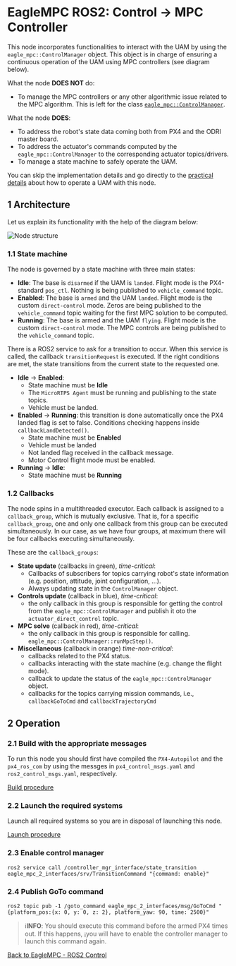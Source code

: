 # EagleMPC ROS2: Control -> MPC Controller
This node incorporates functionalities to interact with the UAM by using the `eagle_mpc::ControlManager` object. This object is in charge of ensuring a continuous operation of the UAM using MPC controllers (see diagram below).

What the node **DOES NOT** do:
- To manage the MPC controllers or any other algorithmic issue related to the MPC algorithm. This is left for the class [`eagle_mpc::ControlManager`](https://github.com/PepMS/eagle_mpc_devs/blob/ball_interception/src/controller-manager.cpp).

What the node **DOES**:
- To address the robot's state data coming both from PX4 and the ODRI master board.
- To address the actuator's commands computed by the `eagle_mpc::ControlManager` to the corresponding actuator topics/drivers.
- To manage a state machine to safely operate the UAM.

You can skip the implementation details and go directly to the [practical details](#operation) about how to operate a UAM with this node.

## 1 Architecture

Let us explain its functionality with the help of the diagram below:

<img src="../img/ctrl_mgr_interface.png" alt="Node structure" align="center"/>

### 1.1 State machine

The node is governed by a state machine with three main states:

- **Idle**: The base is `disarmed` if the UAM is `landed`. Flight mode is the PX4-standard `pos_ctl`. Nothing is being published to `vehicle_command` topic.
- **Enabled**: The base is `armed` and the UAM `landed`. Flight mode is the custom `direct-control` mode. Zeros are being published to the `vehicle_command` topic waiting for the first MPC solution to be computed.
- **Running**: The base is armed and the UAM `flying`. Flight mode is the custom `direct-control` mode. The MPC controls are being published to the `vehicle_command` topic.

There is a ROS2 service to ask for a transition to occur. When this service is called, the callback `transitionRequest` is executed. If the right conditions are met, the state transitions from the current state to the requested one. 

- **Idle** &#8594; **Enabled**:
  - State machine must be **Idle**
  - The `MicroRTPS Agent` must be running and publishing to the state topics.
  - Vehicle must be landed.
- **Enabled** &#8594; **Running**: this transition is done automatically once the PX4 landed flag is set to false. Conditions checking happens inside `callbackLandDetected()`.
  - State machine must be **Enabled**
  - Vehicle must be landed
  - Not landed flag received in the callback message.
  - Motor Control flight mode must be enabled.
- **Running** &#8594; **Idle**:
  - State machine must be **Running**

### 1.2 Callbacks
The node spins in a multithreaded executor. Each callback is assigned to a `callback_group`, which is mutually exclusive. That is, for a specific `callback_group`, one and only one callback from this group can be executed simultaneously. In our case, as we have four groups, at maximum there will be four callbacks executing simultaneously.

These are the `callback_groups`:
- **State update** (callbacks in green), *time-critical*: 
  - Callbacks of subscribers for topics carrying robot's state information (e.g. position, attitude, joint configuration, ...).
  - Always updating state in the `ControlManager` object.
- **Controls update** (callback in blue), *time-critical*: 
  - the only callback in this group is responsible for getting the control from the `eagle_mpc::ControlManager` and publish it oto the  `actuator_direct_control` topic.
- **MPC solve** (callback in red), *time-critical*: 
  - the only callback in this group is responsible for calling. `eagle_mpc::ControlManager::runMpcStep()`.
- **Miscellaneous** (callback in orange) *time-non-critical*:
  - callbacks related to the PX4 status.
  - callbacks interacting with the state machine (e.g. change the flight mode).
  - callback to update the status of the `eagle_mpc::ControlManager` object.
  - callbacks for the topics carrying mission commands, i.e., `callbackGoToCmd` and `callbackTrajectoryCmd`

## 2 Operation

### 2.1 Build with the appropriate messages
To run this node you should first have compiled the `PX4-Autopilot` and the `px4_ros_com` by using the messges in `px4_control_msgs.yaml` and `ros2_control_msgs.yaml`, respectively.

[Build procedure](../procedures/build.md)

### 2.2 Launch the required systems
Launch all required systems so you are in disposal of launching this node.

[Launch procedure](../procedures/preflight.md)

### 2.3 Enable control manager

```
ros2 service call /controller_mgr_interface/state_transition eagle_mpc_2_interfaces/srv/TransitionCommand "{command: enable}"
```

### 2.4 Publish GoTo command
```
ros2 topic pub -1 /goto_command eagle_mpc_2_interfaces/msg/GoToCmd "{platform_pos:{x: 0, y: 0, z: 2}, platform_yaw: 90, time: 2500}"
```
> ℹ️**INFO**: You should execute this command before the armed PX4 times out. If this happens, ¡you will have to enable the controller manager to launch this command again.

[Back to EagleMPC - ROS2 Control](README.md)
